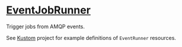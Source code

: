 # [EventJobRunner](https://git.autodatacorp.org/fcaus/event-job-runner/)

Trigger jobs from AMQP events.

See [Kustom](https://git.autodatacorp.org/fcaus/support/kustom/) project for example definitions of `EventRunner` resources.
